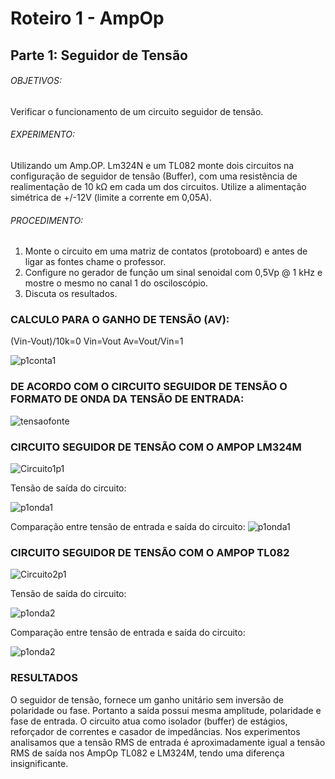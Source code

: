# Roteiro 1 - AmpOp

## Parte 1: Seguidor de Tensão

###### OBJETIVOS:

Verificar o funcionamento de um circuito seguidor de tensão.

###### EXPERIMENTO:

Utilizando um Amp.OP. Lm324N e um TL082 monte dois circuitos na configuração de seguidor de tensão (Buffer), com uma resistência de realimentação de 10 kΩ em cada um dos circuitos. Utilize a alimentação simétrica de +/-12V (limite a corrente em 0,05A).

###### PROCEDIMENTO:

1. Monte o circuito em uma matriz de contatos (protoboard) e antes de ligar as fontes chame o professor.
2. Configure no gerador de função um sinal senoidal com 0,5Vp @ 1 kHz e mostre o mesmo no canal 1 do osciloscópio.
3. Discuta os resultados.


### CALCULO PARA O GANHO DE TENSÃO (AV):
(Vin-Vout)/10k=0
Vin=Vout
Av=Vout/Vin=1


![p1conta1]()

### DE ACORDO COM O CIRCUITO SEGUIDOR DE TENSÃO O FORMATO DE ONDA DA TENSÃO DE ENTRADA:
![tensaofonte]()

### CIRCUITO SEGUIDOR DE TENSÃO COM O AMPOP LM324M

![Circuito1p1]()

Tensão de saída do circuito:

![p1onda1]()

Comparação entre tensão de entrada e saída do circuito:
![p1onda1]()

### CIRCUITO SEGUIDOR DE TENSÃO COM O AMPOP TL082

![Circuito2p1]()

Tensão de saída do circuito:

![p1onda2]()

Comparação entre tensão de entrada e saída do circuito:

![p1onda2]()

### RESULTADOS
O seguidor de tensão, fornece um ganho unitário sem inversão de polaridade ou fase. Portanto a saída possui mesma amplitude, polaridade e fase de entrada. O circuito atua como isolador (buffer) de estágios, reforçador de correntes e casador de impedâncias.
Nos experimentos analisamos que a tensão RMS de entrada é aproximadamente igual a tensão RMS de saída nos AmpOp TL082 e LM324M, tendo uma diferença insignificante.

